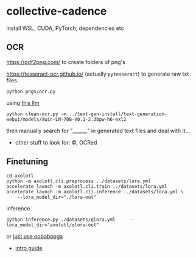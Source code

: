 # collective-cadence

install WSL, CUDA, PyTorch, dependencies etc

## OCR

https://pdf2png.com/ to create folders of png's

https://tesseract-ocr.github.io/ (actually `pytesseract`) to generate raw txt files.

```
python pngs/ocr.py
```

using [this llm](https://huggingface.co/LoneStriker/Xwin-LM-70B-V0.1-2.3bpw-h6-exl2)

```
python clean-ocr.py -m ../text-gen-install/text-generation-webui/models/Xwin-LM-70B-V0.1-2.3bpw-h6-exl2
```

then manually search for "______" in generated text files and deal with it...
- other stuff to look for: ©, OCRed

## Finetuning


```
cd axolotl
python -m axolotl.cli.preprocess ../datasets/lora.yml
accelerate launch -m axolotl.cli.train ../datasets/lora.yml
accelerate launch -m axolotl.cli.inference ../datasets/lora.yml \
    --lora_model_dir="./lora-out"
```

inference
```
python inference.py ./datasets/qlora.yml     --lora_model_dir="axolotl/qlora-out"
```

or [just use oobabooga](https://github.com/oobabooga/text-generation-webui)
- [intro guide](https://www.reddit.com/r/Oobabooga/comments/19480dr/how_to_train_your_dra_model/)